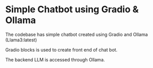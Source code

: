 # Simple Chatbot using Gradio & Ollama

The codebase has simple chatbot created using Gradio and Ollama (Llama3:latest) 

Gradio blocks is used to create front end of chat bot.

The backend LLM is accessed through Ollama.


